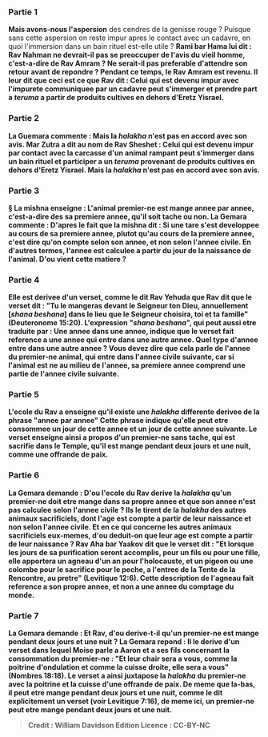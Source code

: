 
### Partie 1
<b>Mais avons-nous l'aspersion</b> des cendres de la genisse rouge ? Puisque sans cette aspersion on reste impur apres le contact avec un cadavre, en quoi l'immersion dans un bain rituel est-elle utile ? <b>Rami bar Hama lui dit : Rav Nahman ne devrait-il pas <b>se preoccuper</b> de l'avis <b>du vieil homme,</b> c'est-a-dire de Rav Amram ? Ne serait-il pas preferable d'attendre son retour avant de repondre ? <b>Pendant ce temps, le Rav Amram est revenu</b>. <b>Il leur dit</b> que <b>ceci</b> est ce que <b>Rav dit :</b> Celui qui est devenu impur avec <b>l'impurete</b> communiquee par <b>un cadavre peut s'immerger et prendre part a <i>teruma</i> a partir</b> de produits cultives <b>en dehors d'Eretz</b> Yisrael.

### Partie 2
La Guemara commente : <b>Mais la <i>halakha</i></b> n'est <b>pas en accord avec son</b> avis. <b>Mar Zutra a dit au nom de Rav Sheshet :</b> Celui qui est devenu <b>impur</b> par contact avec la carcasse d'un <b>animal rampant peut s'immerger</b> dans un bain rituel <b>et participer a un <i>teruma</i> provenant</b> de produits cultives <b>en dehors d'Eretz</b> Yisrael. <b>Mais la <i>halakha</i></b> n'est <b>pas en accord avec son</b> avis.

### Partie 3
§ La mishna enseigne : <b>L'animal premier-ne est mange annee par annee,</b> c'est-a-dire des sa premiere annee, qu'il soit tache ou non. La Gemara commente : <b>D'apres</b> le fait <b>que</b> la mishna <b>dit : Si une tare s'est developpee au cours de sa</b> premiere <b>annee,</b> plutot qu'au cours de la premiere annee, c'est <b>dire qu'on compte</b> selon <b>son annee,</b> et non selon l'annee civile. En d'autres termes, l'annee est calculee a partir du jour de la naissance de l'animal. <b>D'ou vient cette matiere</b> ?

### Partie 4
Elle est derivee d'un verset, <b>comme le dit Rav Yehuda</b> que <b>Rav dit que le verset dit : "Tu le mangeras devant le Seigneur ton Dieu, annuellement [<i>shana beshana</i>]</b> dans le lieu que le Seigneur choisira, toi et ta famille" (Deuteronome 15:20). L'expression "<i>shana beshana</i>", qui peut aussi etre traduite par : Une annee dans une annee, indique que le verset fait reference a une annee qui entre dans une autre annee. <b>Quel</b> type d'<b>annee entre dans une autre</b> annee ? <b>Vous devez dire</b> que cela parle de l'<b>annee du premier-ne</b> animal, qui entre dans l'annee civile suivante, car si l'animal est ne au milieu de l'annee, sa premiere annee comprend une partie de l'annee civile suivante.

### Partie 5
<b>L'ecole du Rav a enseigne</b> qu'il existe une <i>halakha</i> differente derivee de la phrase <b>"annee par annee"</b> Cette phrase indique qu'elle peut etre consommee un <b>jour de cette annee et un jour de cette</b> <b>annee suivante. </b> Le verset <b>enseigne ainsi a propos</b> d'un <b>premier-ne</b> sans tache, qui est sacrifie dans le Temple, <b>qu'il est mange pendant deux jours et une nuit,</b> comme une offrande de paix.

### Partie 6
La Gemara demande : <b>D'ou</b> <b>l'ecole du Rav</b> derive la <i>halakha</i> qu'un premier-ne doit etre mange dans sa propre annee et que son annee n'est pas calculee selon l'annee civile ? <b>Ils le tirent de</b> la <i>halakha</i> des autres <b>animaux sacrificiels</b>, dont l'age est compte a partir de leur naissance et non selon l'annee civile. <b>Et</b> en ce qui concerne les autres <b>animaux sacrificiels</b> <b>eux-memes, d'ou deduit-on</b> que leur age est compte a partir de leur naissance ? <b>Rav Aha bar Yaakov dit</b> que <b>le verset dit :</b> "Et lorsque les jours de sa purification seront accomplis, pour un fils ou pour une fille, elle apportera <b>un agneau d'un an</b> pour l'holocauste, et un pigeon ou une colombe pour le sacrifice pour le peche, a l'entree de la Tente de la Rencontre, au pretre" (Levitique 12:6). Cette description de l'agneau fait reference a <b>son</b> propre <b>annee, et non a une annee du comptage du monde.</b>

### Partie 7
La Gemara demande : <b>Et Rav, d'ou derive-t-il</b> qu'un premier-ne <b>est mange pendant deux jours et une nuit ?</b> La Gemara repond : <b>Il le derive</b> d'un verset dans lequel Moise parle a Aaron et a ses fils concernant la consommation du premier-ne : <b>"Et leur chair sera a vous, comme la poitrine d'ondulation et comme la cuisse droite, elle sera a vous"</b> (Nombres 18:18). <b>Le verset</b> a ainsi <b>juxtapose</b> la <i>halakha</i> du premier-ne <b>avec la poitrine et la cuisse d'une offrande de paix. De meme que la-bas,</b> il peut etre mange pendant <b>deux jours et une nuit,</b> comme le dit explicitement un verset (voir Levitique 7:16), <b>de meme ici,</b> un premier-ne peut etre mange pendant <b>deux jours et une nuit.</b>

>Credit : William Davidson Edition
>Licence : CC-BY-NC